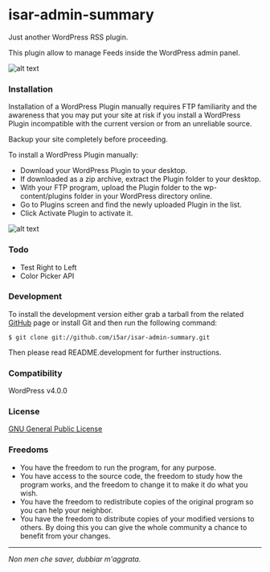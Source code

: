 isar-admin-summary
==================

Just another WordPress RSS plugin.

This plugin allow to manage Feeds inside the WordPress admin panel.

![alt text](http://bit.ly/1wlMTdM)

### Installation

Installation of a WordPress Plugin manually requires FTP familiarity and the awareness that you may put your site at risk if you install a WordPress Plugin incompatible with the current version or from an unreliable source.

Backup your site completely before proceeding.

To install a WordPress Plugin manually:

- Download your WordPress Plugin to your desktop.
- If downloaded as a zip archive, extract the Plugin folder to your desktop.
- With your FTP program, upload the Plugin folder to the wp-content/plugins folder in your WordPress directory online.
- Go to Plugins screen and find the newly uploaded Plugin in the list.
- Click Activate Plugin to activate it.

![alt text](http://codex.wordpress.org/images/3/3a/plugins.png)

### Todo

- Test Right to Left
- Color Picker API

### Development

To install the development version either grab a tarball from the related [GitHub] page or install Git and then run the following command:

    $ git clone git://github.com/i5ar/isar-admin-summary.git

Then please read README.development for further instructions.

### Compatibility

WordPress v4.0.0

### License

[GNU General Public License]

### Freedoms

- You have the freedom to run the program, for any purpose.
- You have access to the source code, the freedom to study how the program works, and the freedom to change it to make it do what you wish.
- You have the freedom to redistribute copies of the original program so you can help your neighbor.
- You have the freedom to distribute copies of your modified versions to others. By doing this you can give the whole community a chance to benefit from your changes.

___

*Non men che saver, dubbiar m'aggrata.*

[GitHub]:https://github.com/i5ar/isar-admin-summary
[GNU General Public License]:https://wordpress.org/about/license/
